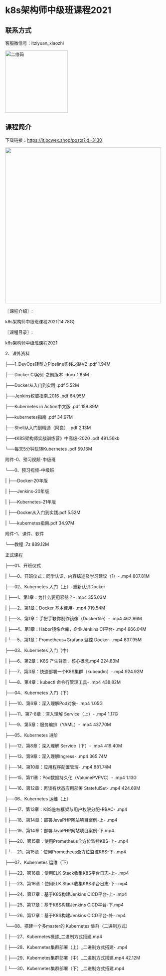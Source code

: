 # k8s架构师中级班课程2021

## 联系方式

客服微信号：itziyuan_xiaozhi

<img src="https://ziyuanyun.oss-cn-guangzhou.aliyuncs.com/common/20240614073449/666b82192834a.jpg" width="200" height="200" alt="二维码">

## 课程简介

下载链接：https://it.bcwex.shop/posts?id=3130

<img src="https://ziyuanyun.oss-cn-guangzhou.aliyuncs.com/yun/20240515185021/6644936d0c8fd.jpg" width="500" alt="">

  〖课程介绍〗:

 k8s架构师中级班课程2021(14.78G)

 〖课程目录〗:

 k8s架构师中级班课程2021



 2、课外资料

 ├──1_DevOps转型之Pipeline实践之路V2 .pdf 1.94M

 ├──Docker CI案例-之前版本 .docx 1.85M

 ├──Docker从入门到实践 .pdf 5.52M

 ├──Jenkins权威指南.2016 .pdf 64.95M

 ├──Kubernetes in Action中文版 .pdf 159.89M

 ├──kubernetes指南 .pdf 34.97M

 ├──Shell从入门到精通（阿良） .pdf 2.13M

 ├──《K8S架构师实战训练营》中高级-2020 .pdf 491.56kb

 └──每天5分钟玩转Kubernetes .pdf 59.16M

 附件-0、预习视频-中级班

 └──0、预习视频-中级班

 | ├──Docker-20年版

 | ├──Jenkins-20年版

 | ├──Kubernetes-21年版

 | ├──Docker从入门到实践.pdf 5.52M

 | └──kubernetes指南.pdf 34.97M

 附件-1、课件、软件

 └──教程 .7z 889.12M

 正式课程

 ├──01、开班仪式

 | └──0、开班仪式：同学认识，内容综述及学习建议（1）- .mp4 807.81M

 ├──02、Kubernetes 入门（上）-重新认识Docker

 | ├──1、第1章：为什么要用容器？- .mp4 355.03M

 | ├──2、第1章：Docker 基本使用- .mp4 919.54M

 | ├──3、第1章：手把手教你制作镜像（Dockerfile）- .mp4 462.96M

 | ├──4、第1章：Habor镜像仓库，企业Jenkins CI平台- .mp4 866.04M

 | └──5、第1章：Prometheus+Grafana 监控 Docker- .mp4 637.95M

 ├──03、Kubernetes 入门（中）

 | ├──6、第2章：K8S 产生背景，核心概念.mp4 224.83M

 | ├──7、第3章：快速部署一个K8S集群（kubeadm）-.mp4 924.92M

 | └──8、第4章：kubectl 命令行管理工具- .mp4 438.82M

 ├──04、Kubernetes 入门（下）

 | ├──10、第6章：深入理解Pod对象- .mp4 1.05G

 | ├──11、第7-8章：深入理解 Service（上）- .mp4 1.17G

 | └──9、第5章：服务编排（YAML）- .mp4 437.70M

 ├──05、Kubernetes 进阶

 | ├──12、第8章：深入理解 Service（下）- .mp4 419.40M

 | ├──13、第9章：深入理解Ingress- .mp4 365.74M

 | ├──14、第10章：应用程序配置管理- .mp4 881.74M

 | ├──15、第11章：Pod数据持久化（VolumePVPVC）- .mp4 1.13G

 | └──16、第12章：再谈有状态应用部署 StatefulSet- .mp4 424.69M

 ├──06、Kubernetes 运维（上）

 | ├──17、第13章：K8S鉴权框架与用户权限分配-RBAC- .mp4

 | ├──18、第14章：部署JavaPHP网站项目案例-上- .mp4

 | ├──19、第14章：部署JavaPHP网站项目案例-下.mp4

 | ├──20、第15章：使用Prometheus全方位监控K8S-上- .mp4

 | └──21、第15章：使用Prometheus全方位监控K8S-下-.mp4

 ├──07、Kubernetes 运维（下）

 | ├──22、第16章：使用ELK Stack收集K8S平台日志-上- .mp4

 | ├──23、第16章：使用ELK Stack收集K8S平台日志-下-.mp4

 | ├──24、第17章：基于K8S构建Jenkins CICD平台-上- .mp4

 | ├──25、第17章：基于K8S构建Jenkins CICD平台-下.mp4

 | └──26、第17章：基于K8S构建Jenkins CICD平台-补-.mp4

 └──08、搭建一个多master的 Kubernetes 集群（二进制方式）

 | ├──27、Kubernetes概述_二进制方式搭建.mp4

 | ├──28、Kubernetes集群部署（上）_二进制方式搭建- .mp4

 | ├──29、Kubernetes集群部署（中）_二进制方式搭建.mp4 42.12M

 | └──30、Kubernetes集群部署（下）_二进制方式搭建.mp4

  
